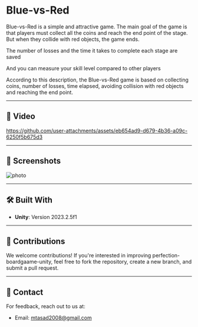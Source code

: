 # Blue-vs-Red

Blue-vs-Red is a simple and attractive game. The main goal of the game is that players must collect all the coins and reach the end point of the stage. But when they collide with red objects, the game ends.

The number of losses and the time it takes to complete each stage are saved

And you can measure your skill level compared to other players

According to this description, the Blue-vs-Red game is based on collecting coins, number of losses, time elapsed, avoiding collision with red objects and reaching the end point.

---

## 📸 Video

https://github.com/user-attachments/assets/eb654ad9-d679-4b36-a09c-6250f5b675d3

---

## 📸 Screenshots

![photo](https://github.com/user-attachments/assets/fa0587ce-eee6-478b-8af6-1268746a4181)


---

## 🛠️ Built With
- **Unity**: Version 2023.2.5f1

---

## 🙌 Contributions
We welcome contributions! If you're interested in improving perfection-boardgaame-unity, feel free to fork the repository, create a new branch, and submit a pull request.

---

## 📧 Contact
For feedback, reach out to us at:
- Email: [mtasad2008@gmail.com](mailto:mtasad2008@gmail.com)
